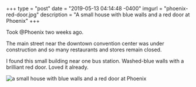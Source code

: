 +++
type = "post"
date = "2019-05-13 04:14:48 -0400"
imgurl = "phoenix-red-door.jpg"
description = "A small house with blue walls and a red door at Phoenix"
+++

Took @Phoenix two weeks ago.  

The main street near the downtown convention center was under construction and so many restaurants and stores remain closed.  

I found this small building near one bus station. Washed-blue walls with a brilliant red door. Loved it already.  

![a small house with blue walls and a red door at Phoenix](https://s3.us-east-2.amazonaws.com/ying-ish/miniposts/phoenix-red-door.jpg)
